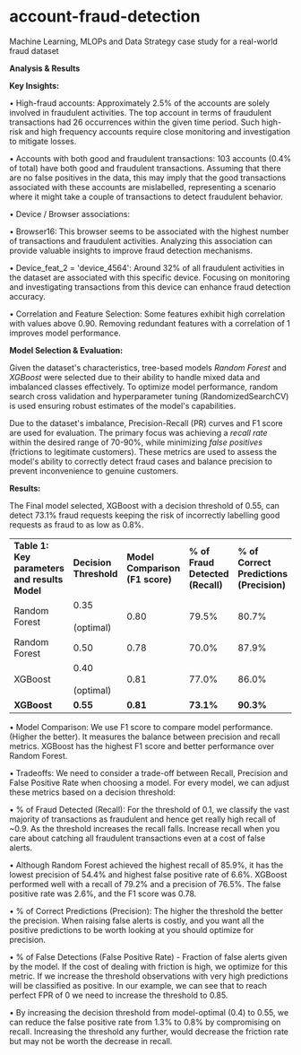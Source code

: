 # account-fraud-detection
Machine Learning, MLOPs and Data Strategy case study for a real-world fraud dataset


**Analysis & Results** 

**Key Insights:** 

• High-fraud accounts: Approximately 2.5% of the accounts are solely involved in fraudulent activities. The top account in terms of fraudulent transactions had 26 occurrences within the given time period. Such high-risk and high frequency accounts require close monitoring and investigation to mitigate losses. 

• Accounts with both good and fraudulent transactions: 103 accounts (0.4% of total) have both good and fraudulent transactions. Assuming that there are no false positives in the data, this may imply that the good transactions associated with these accounts are mislabelled, representing a scenario where it might take a couple of transactions to detect fraudulent behavior. 

• Device / Browser associations: 

• Browser16: This browser seems to be associated with the highest number of transactions and fraudulent activities. Analyzing this association can provide valuable insights to improve fraud detection mechanisms. 

• Device_feat_2 = 'device_4564': Around 32% of all fraudulent activities in the dataset are associated with this specific device. Focusing on monitoring and investigating transactions from this device can enhance fraud detection accuracy. 

• Correlation and Feature Selection: Some features exhibit high correlation with values above 0.90. Removing redundant features with a correlation of 1 improves model performance. 


**Model Selection & Evaluation:** 

Given the dataset's characteristics, tree-based models _Random Forest_ and _XGBoost_ were selected due to their ability to handle mixed data and imbalanced classes effectively. To optimize model performance, random search cross validation and hyperparameter tuning (RandomizedSearchCV) is used ensuring robust estimates of the model's capabilities. 

Due to the dataset's imbalance, Precision-Recall (PR) curves and F1 score are used for evaluation. The primary focus was achieving a _recall rate_ within the desired range of 70-90%, while minimizing _false positives_ (frictions to legitimate customers). These metrics are used to assess the model's ability to correctly detect fraud cases and balance precision to prevent inconvenience to genuine customers.

**Results:** 

The Final model selected, XGBoost with a decision threshold of 0.55, can detect 73.1% fraud requests keeping the risk of incorrectly labelling good requests as fraud to as low as 0.8%. 

|   |   |   |   |   |   |
|---|---|---|---|---|---|
|**Table 1: Key parameters and results Model**|**Decision Threshold**|**Model Comparison (F1 score)**|**% of Fraud Detected (Recall)**|**% of Correct Predictions (Precision)**|**% of False Detections (False Positive Rate)**|
|Random Forest|0.35 <br><br>(optimal)|0.80|79.5%|80.7%|2.0%|
|Random Forest|0.50|0.78|70.0%|87.9%|1.0%|
|XGBoost|0.40 <br><br>(optimal)|0.81|77.0%|86.0%|1.3%|
|**XGBoost**|**0.55**|**0.81**|**73.1%**|**90.3%**|**0.8%**|


• Model Comparison: We use F1 score to compare model performance. (Higher the better). It measures the balance between precision and recall metrics. XGBoost has the highest F1 score and better performance over Random Forest. 

• Tradeoffs: We need to consider a trade-off between Recall, Precision and False Positive Rate when choosing a model. For every model, we can adjust these metrics based on a decision threshold: 

• % of Fraud Detected (Recall): For the threshold of 0.1, we classify the vast majority of transactions as fraudulent and hence get really high recall of ~0.9. As the threshold increases the recall falls. Increase recall when you care about catching all fraudulent transactions even at a cost of false alerts. 

• Although Random Forest achieved the highest recall of 85.9%, it has the lowest precision of 54.4% and highest false positive rate of 6.6%. XGBoost performed well with a recall of 79.2% and a precision of 76.5%. The false positive rate was 2.6%, and the F1 score was 0.78. 

• % of Correct Predictions (Precision): The higher the threshold the better the precision. When raising false alerts is costly, and you want all the positive predictions to be worth looking at you should optimize for precision. 

• % of False Detections (False Positive Rate) - Fraction of false alerts given by the model. If the cost of dealing with friction is high, we optimize for this metric. If we increase the threshold observations with very high predictions will be classified as positive. In our example, we can see that to reach perfect FPR of 0 we need to increase the threshold to 0.85. 

• By increasing the decision threshold from model-optimal (0.4) to 0.55, we can reduce the false positive rate from 1.3% to 0.8% by compromising on recall. Increasing the threshold any further, would decrease the friction rate but may not be worth the decrease in recall.